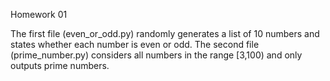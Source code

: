 Homework 01

The first file (even_or_odd.py) randomly generates a list of 10 numbers and states whether each number is even or odd.
The second file (prime_number.py) considers all numbers in the range [3,100) and only outputs prime numbers.
